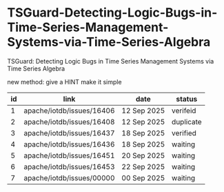 # TSGuard-Detecting-Logic-Bugs-in-Time-Series-Management-Systems-via-Time-Series-Algebra
TSGuard: Detecting Logic Bugs in Time Series Management Systems via Time Series Algebra

new method: give a HINT make it simple

| id  | link | date | status | 
| ------------- | ------------- | ------------- | ------------- | 
| 1  | apache/iotdb/issues/16406  | 12 Sep 2025  | verifeid  | 
| 2  | apache/iotdb/issues/16408  | 12 Sep 2025  | duplicate  | 
| 3  | apache/iotdb/issues/16437  | 18 Sep 2025  | verified  | 
| 4  | apache/iotdb/issues/16436  | 18 Sep 2025  | waiting  | 
| 5  | apache/iotdb/issues/16451  | 20 Sep 2025  | waiting  | 
| 6  | apache/iotdb/issues/16453  | 22 Sep 2025  | waiting  | 
| 7  | apache/iotdb/issues/00000  | 00 Sep 2025  | waiting  | 
